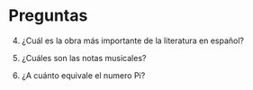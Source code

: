 # Preguntas
4. ¿Cuál es la obra más importante de la literatura en español?

5. ¿Cuáles son las notas musicales?

6. ¿A cuánto equivale el numero Pi?
